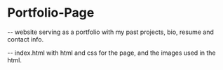 # Portfolio-Page
-- website serving as a portfolio with my past projects, bio, resume and contact info.

-- index.html with html and css for the page, and the images used in the html.
